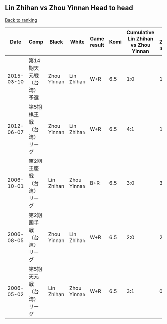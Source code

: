 ## Lin Zhihan vs Zhou Yinnan Head to head

[Back to ranking](../../index.md)




| **Date** | **Comp** | **Black** | **White** | **Game result** | **Komi** | **Cumulative Lin Zhihan vs Zhou Yinnan** | **Lin Zhihan streak** | **Zhou Yinnan streak** | 
| --- | --- | --- | --- | --- | --- | --- | --- | --- |
| 2015-03-10 | 第14期天元戦（台湾）予選 | Zhou Yinnan | Lin Zhihan | W+R | 6.5 | 1:0 | 1 | 0 | 
| 2012-06-07 | 第5期棋王戦（台湾）リーグ | Zhou Yinnan | Lin Zhihan | W+R | 6.5 | 4:1 | 1 | 0 | 
| 2006-10-01 | 第2期王座戦（台湾）リーグ | Lin Zhihan | Zhou Yinnan | B+R | 6.5 | 3:0 | 3 | 0 | 
| 2006-08-05 | 第2期国手戦（台湾）リーグ | Zhou Yinnan | Lin Zhihan | W+R | 6.5 | 2:0 | 2 | 0 | 
| 2006-05-02 | 第5期天元戦（台湾）リーグ | Lin Zhihan | Zhou Yinnan | W+R | 6.5 | 3:1 | 0 | 1 |





